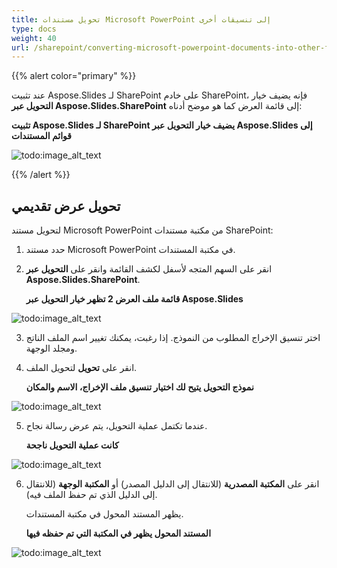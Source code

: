 ```yaml
---
title: تحويل مستندات Microsoft PowerPoint إلى تنسيقات أخرى
type: docs
weight: 40
url: /sharepoint/converting-microsoft-powerpoint-documents-into-other-formats/
---
```


{{% alert color="primary" %}} 

عند تثبيت Aspose.Slides لـ SharePoint على خادم SharePoint، فإنه يضيف خيار **التحويل عبر Aspose.Slides.SharePoint** إلى قائمة العرض كما هو موضح أدناه: 

**تثبيت Aspose.Slides لـ SharePoint يضيف خيار التحويل عبر Aspose.Slides إلى قوائم المستندات** 

![todo:image_alt_text](converting-microsoft-powerpoint-documents-into-other-formats_1.png)

{{% /alert %}} 
## **تحويل عرض تقديمي**
لتحويل مستند Microsoft PowerPoint من مكتبة مستندات SharePoint: 

1. حدد مستند Microsoft PowerPoint في مكتبة المستندات.
2. انقر على السهم المتجه لأسفل لكشف القائمة وانقر على **التحويل عبر Aspose.Slides.SharePoint**. 

   **قائمة ملف العرض 2 تظهر خيار التحويل عبر Aspose.Slides** 

![todo:image_alt_text](converting-microsoft-powerpoint-documents-into-other-formats_2.png)




3. اختر تنسيق الإخراج المطلوب من النموذج. إذا رغبت، يمكنك تغيير اسم الملف الناتج ومجلد الوجهة.
4. انقر على **تحويل** لتحويل الملف. 

   **نموذج التحويل يتيح لك اختيار تنسيق ملف الإخراج، الاسم والمكان** 

![todo:image_alt_text](converting-microsoft-powerpoint-documents-into-other-formats_3.png)




5. عندما تكتمل عملية التحويل، يتم عرض رسالة نجاح. 

   **كانت عملية التحويل ناجحة** 

![todo:image_alt_text](converting-microsoft-powerpoint-documents-into-other-formats_4.png)




6. انقر على **المكتبة المصدرية** (للانتقال إلى الدليل المصدر) أو **المكتبة الوجهة** (للانتقال إلى الدليل الذي تم حفظ الملف فيه). 

   يظهر المستند المحول في مكتبة المستندات. 

   **المستند المحول يظهر في المكتبة التي تم حفظه فيها** 

![todo:image_alt_text](converting-microsoft-powerpoint-documents-into-other-formats_5.png)